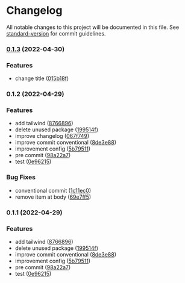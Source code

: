 # Changelog

All notable changes to this project will be documented in this file. See [standard-version](https://github.com/conventional-changelog/standard-version) for commit guidelines.

### [0.1.3](https://github.com/RendyArthaP/next-travel/compare/v0.1.2...v0.1.3) (2022-04-30)


### Features

* change title ([015b18f](https://github.com/RendyArthaP/next-travel/commit/015b18f8e77c8d2414b9afe52cfba74f7173c24a))

### 0.1.2 (2022-04-29)


### Features

* add tailwind ([8766896](https://github.com/RendyArthaP/next-travel/commit/87668966c026847ff837135fea5e581c846ffc4c))
* delete unused package ([199514f](https://github.com/RendyArthaP/next-travel/commit/199514fc006a9800ab06c3a182fa8bc8997057c5))
* improve changelog ([067f749](https://github.com/RendyArthaP/next-travel/commit/067f749fe11d19e72e53588d643ba187321e5d89))
* improve commit conventional ([8de3e88](https://github.com/RendyArthaP/next-travel/commit/8de3e88d80321a6937256afc3e50bbba697b3605))
* improvement config ([5b79511](https://github.com/RendyArthaP/next-travel/commit/5b7951114501373bbc193f680c5cbbb0e2fdc4a7))
* pre commit ([98a22a7](https://github.com/RendyArthaP/next-travel/commit/98a22a7fdd217c35536632c8daa5a06e7128fe05))
* test ([0e96215](https://github.com/RendyArthaP/next-travel/commit/0e96215825294be571104add326c44f8cb39981c))


### Bug Fixes

* conventional commit ([1c11ec0](https://github.com/RendyArthaP/next-travel/commit/1c11ec03166dbed3897df0e8c34fb5f202bd0849))
* remove item at body ([69e7ff5](https://github.com/RendyArthaP/next-travel/commit/69e7ff5332c29206774a551c3b1083ca1ede379d))

### 0.1.1 (2022-04-29)


### Features

* add tailwind ([8766896](https://github.com/RendyArthaP/next-travel/commit/87668966c026847ff837135fea5e581c846ffc4c))
* delete unused package ([199514f](https://github.com/RendyArthaP/next-travel/commit/199514fc006a9800ab06c3a182fa8bc8997057c5))
* improve commit conventional ([8de3e88](https://github.com/RendyArthaP/next-travel/commit/8de3e88d80321a6937256afc3e50bbba697b3605))
* improvement config ([5b79511](https://github.com/RendyArthaP/next-travel/commit/5b7951114501373bbc193f680c5cbbb0e2fdc4a7))
* pre commit ([98a22a7](https://github.com/RendyArthaP/next-travel/commit/98a22a7fdd217c35536632c8daa5a06e7128fe05))
* test ([0e96215](https://github.com/RendyArthaP/next-travel/commit/0e96215825294be571104add326c44f8cb39981c))
